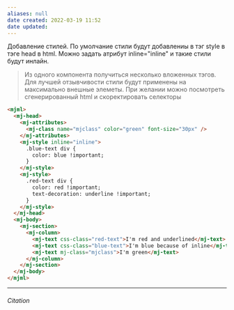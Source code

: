 ```yaml
---
aliases: null
date created: 2022-03-19 11:52
date updated:
---
```

 
Добавление стилей. По умолчание стили будут добавлениы в тэг style в тэге head  в html. Можно задать атрибут inline="inline" и такие стили будут инлайн.

> Из одного компонента получиться несколько вложенных тэгов. Для лучшей отзывчивости стили будут применены на максимально внешные элеметы. При желании можно посмотреть сгенерированный html  и скоректировать селекторы
 
 
```html
<mjml>
  <mj-head>
    <mj-attributes>
      <mj-class name="mjclass" color="green" font-size="30px" />
    </mj-attributes>
    <mj-style inline="inline">
      .blue-text div {
        color: blue !important;
      }
    </mj-style>
    <mj-style>
      .red-text div {
        color: red !important;
        text-decoration: underline !important;
      }
    </mj-style>
  </mj-head>
  <mj-body>
    <mj-section>
      <mj-column>
        <mj-text css-class="red-text">I'm red and underlined</mj-text>
        <mj-text css-class="blue-text">I'm blue because of inline</mj-text>
        <mj-text mj-class="mjclass">I'm green</mj-text>
      </mj-column>
    </mj-section>
  </mj-body>
</mjml>
```

---

###### Citation

